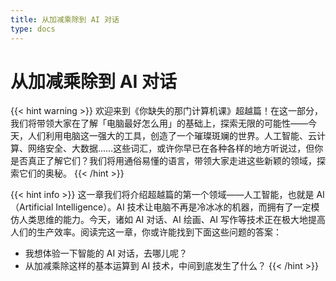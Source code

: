 ```yaml
---
title: 从加减乘除到 AI 对话
type: docs
---
```


# 从加减乘除到 AI 对话

{{< hint warning >}}
欢迎来到《你缺失的那门计算机课》超越篇！在这一部分，我们将带领大家在了解「电脑最好怎么用」的基础上，探索无限的可能性——今天，人们利用电脑这一强大的工具，创造了一个璀璨斑斓的世界。人工智能、云计算、网络安全、大数据……这些词汇，或许你早已在各种各样的地方听说过，但你是否真正了解它们？我们将用通俗易懂的语言，带领大家走进这些新颖的领域，探索它们的奥秘。
{{< /hint >}}

{{< hint info >}}
这一章我们将介绍超越篇的第一个领域——人工智能，也就是 AI（Artificial Intelligence）。AI 技术让电脑不再是冷冰冰的机器，而拥有了一定模仿人类思维的能力。今天，诸如 AI 对话、AI 绘画、AI 写作等技术正在极大地提高人们的生产效率。阅读完这一章，你或许能找到下面这些问题的答案：

- 我想体验一下智能的 AI 对话，去哪儿呢？
- 从加减乘除这样的基本运算到 AI 技术，中间到底发生了什么？
{{< /hint >}}

